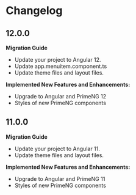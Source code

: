 # Changelog

## 12.0.0
**Migration Guide**
- Update your project to Angular 12.
- Update app.menuitem.component.ts
- Update theme files and layout files.

**Implemented New Features and Enhancements:**

- Upgrade to Angular and PrimeNG 12
- Styles of new PrimeNG components

## 11.0.0
**Migration Guide**
- Update your project to Angular 11.
- Update theme files and layout files.

**Implemented New Features and Enhancements:**

- Upgrade to Angular and PrimeNG 11
- Styles of new PrimeNG components
